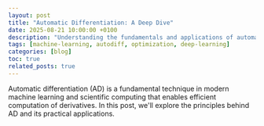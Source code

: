 ```yaml
---
layout: post
title: "Automatic Differentiation: A Deep Dive"
date: 2025-08-21 10:00:00 +0100
description: "Understanding the fundamentals and applications of automatic differentiation in machine learning"
tags: [machine-learning, autodiff, optimization, deep-learning]
categories: [blog]
toc: true
related_posts: true
---
```


Automatic differentiation (AD) is a fundamental technique in modern machine learning and scientific computing that enables efficient computation of derivatives. In this post, we'll explore the principles behind AD and its practical applications.
